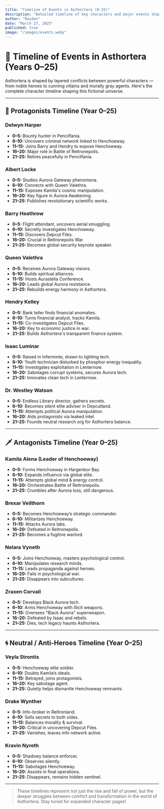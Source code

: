 ```yaml
---
title: "Timeline of Events in Asthortera (0-25)"
description: "Detailed timeline of key characters and major events shaping the world of Asthortera."
author: "Raidan"
date: "March 27, 2025"
published: true
image: "/images/events.webp"
---
```


# 📅 Timeline of Events in Asthortera (Years 0–25)

Asthortera is shaped by layered conflicts between powerful characters — from noble heroes to cunning villains and morally gray agents. Here's the complete character timeline shaping this fictional universe.

---

## 🌟 Protagonists Timeline (Year 0–25)

### Delwyn Harper
- **0–5:** Bounty hunter in Pencilfania.
- **6–10:** Uncovers criminal network linked to Henchoeway.
- **11–15:** Joins Barry and Hendry to expose Henchoeway.
- **16–20:** Major role in Battle of Reltronepolis.
- **21–25:** Retires peacefully in Pencilfania.

### Albert Locke
- **0–5:** Studies Aurora Gateway phenomena.
- **6–10:** Connects with Queen Valethra.
- **11–15:** Exposes Kamila's cosmic manipulation.
- **16–20:** Key figure in Aurora Awakening.
- **21–25:** Publishes revolutionary scientific works.

### Barry Heathrow
- **0–5:** Flight attendant, uncovers aerial smuggling.
- **6–10:** Secretly investigates Henchoeway.
- **11–15:** Discovers Depcut Files.
- **16–20:** Crucial in Reltronepolis War.
- **21–25:** Becomes global security keynote speaker.

### Queen Valethra
- **0–5:** Receives Aurora Gateway visions.
- **6–10:** Builds spiritual alliances.
- **11–15:** Hosts Aurastelia Conference.
- **16–20:** Leads global Aurora resistance.
- **21–25:** Rebuilds energy harmony in Asthortera.

### Hendry Kelley
- **0–5:** Bank teller finds financial anomalies.
- **6–10:** Turns financial analyst, tracks Kamila.
- **11–15:** Co-investigates Depcut Files.
- **16–20:** Key to economic justice in war.
- **21–25:** Builds Asthortera's transparent finance system.

### Isaac Luminar
- **0–5:** Raised in Inferminte, drawn to lighting tech.
- **6–10:** Youth technician disturbed by phosphor energy inequality.
- **11–15:** Investigates exploitation in Lenternow.
- **16–20:** Sabotages corrupt systems, secures Aurora tech.
- **21–25:** Innovates clean tech in Lenternow.

### Dr. Westley Watson
- **0–5:** Endless Library director, gathers secrets.
- **6–10:** Becomes silent elite adviser in Depcutland.
- **11–15:** Attempts political Aurora manipulation.
- **16–20:** Aids protagonists via leaked intel.
- **21–25:** Founds neutral research org for Asthortera balance.

---

## 🗡️ Antagonists Timeline (Year 0–25)

### Kamila Alena (Leader of Henchoeway)
- **0–5:** Forms Henchoeway in Hargenbor Bay.
- **6–10:** Expands influence via global elite.
- **11–15:** Attempts global mind & energy control.
- **16–20:** Orchestrates Battle of Reltronepolis.
- **21–25:** Crumbles after Aurora loss, still dangerous.

### Brexar Veilthorn
- **0–5:** Becomes Henchoeway’s strategic commander.
- **6–10:** Militarizes Henchoeway.
- **11–15:** Attacks Aurora labs.
- **16–20:** Defeated in Reltronepolis.
- **21–25:** Becomes a fugitive warlord.

### Nelara Vyneth
- **0–5:** Joins Henchoeway, masters psychological control.
- **6–10:** Manipulates research minds.
- **11–15:** Leads propaganda against heroes.
- **16–20:** Fails in psychological war.
- **21–25:** Disappears into subcultures.

### Zraxen Corvail
- **0–5:** Develops Black Aurora tech.
- **6–10:** Arms Henchoeway with illicit weapons.
- **11–15:** Oversees "Black Aurora" superweapon.
- **16–20:** Defeated by Isaac and rebels.
- **21–25:** Dies, tech legacy haunts Asthortera.

---

## 🌀 Neutral / Anti-Heroes Timeline (Year 0–25)

### Veyla Strontis
- **0–5:** Henchoeway elite soldier.
- **6–10:** Doubts Kamila’s ideals.
- **11–15:** Betrayed, joins protagonists.
- **16–20:** Key sabotage agent.
- **21–25:** Quietly helps dismantle Henchoeway remnants.

### Drake Wynther
- **0–5:** Info-broker in Reltronland.
- **6–10:** Sells secrets to both sides.
- **11–15:** Balances morality & survival.
- **16–20:** Critical in uncovering Depcut Files.
- **21–25:** Vanishes, leaves info network active.

### Kravin Nyreth
- **0–5:** Shadowy balance enforcer.
- **6–10:** Observes silently.
- **11–15:** Sabotages Henchoeway.
- **16–20:** Assists in final operations.
- **21–25:** Disappears, remains hidden sentinel.

---

> These timelines represent not just the rise and fall of power, but the deeper struggles between comfort and transformation in the world of Asthortera. Stay tuned for expanded character pages!

